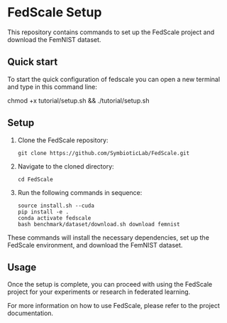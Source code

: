 # FedScale Setup

This repository contains commands to set up the FedScale project and download the FemNIST dataset.


## Quick start
To start the quick configuration of fedscale you can open a new terminal and type in this command line:

chmod +x tutorial/setup.sh && ./tutorial/setup.sh


## Setup

1. Clone the FedScale repository:

    ```
    git clone https://github.com/SymbioticLab/FedScale.git
    ```

2. Navigate to the cloned directory:

    ```
    cd FedScale
    ```

3. Run the following commands in sequence:

    ```
    source install.sh --cuda
    pip install -e .
    conda activate fedscale
    bash benchmark/dataset/download.sh download femnist
    ```

These commands will install the necessary dependencies, set up the FedScale environment, and download the FemNIST dataset.

## Usage

Once the setup is complete, you can proceed with using the FedScale project for your experiments or research in federated learning.

For more information on how to use FedScale, please refer to the project documentation.

